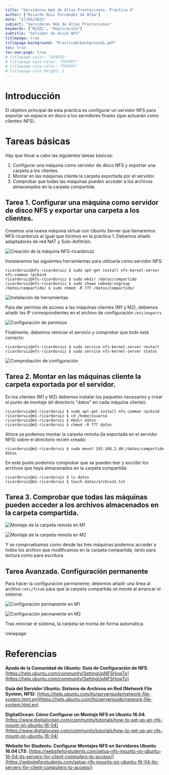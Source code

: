```yaml
---
title: "Servidores Web de Altas Prestaciones. Práctica 6"
author: ["Ricardo Ruiz Fernández de Alba"]
date: "27/06/2023"
subject: "Servidores Web de Altas Prestaciones"
keywords: ["MySQL", "Replicación"]
subtitle: "Servidor de disco NFS"
titlepage: true
titlepage-background: "Practica6/background1.pdf"
toc: true
toc-own-page: true
# titlepage-color: "3C9F53"
# titlepage-text-color: "FFFFFF"
# titlepage-rule-color: "FFFFFF"
# titlepage-rule-height: 2
---
```


# Introducción

El objetivo principal de esta práctica es configurar un servidor NFS para exportar un espacio en disco a los servidores finales (que actuarán como clientes-NFS).

# Tareas básicas

Hay que llevar a cabo las siguientes tareas básicas:
1. Configurar una máquina como servidor de disco NFS y exportar una carpeta a
los clientes.
2. Montar en las máquinas cliente la carpeta exportada por el servidor.
3. Comprobar que todas las máquinas pueden acceder a los archivos almacenados
en la carpeta compartida.

## Tarea 1. Configurar una máquina como servidor de disco NFS y exportar una carpeta a los clientes.

Creamos una nueva máquina virtual con Ubuntu Server que llamaremos NFS-ricardoruiz al igual que hicimos en la práctica 1. Debemos añadir adaptadores de red NAT y Solo-Anfitrión.

![Creación de la máquina NFS-ricardoruiz](Practica6/assets/Figura1.png)


Instalaremos las siguientes herramientas para utilizarla como servidor NFS:

```shell
ricardoruiz@nfs-ricardoruiz $ sudo apt-get install nfs-kernel-server nfs-common rpcbind
ricardoruiz@nfs-ricardoruiz $ sudo mkdir /datos/compartido
ricardoruiz@nfs-ricardoruiz $ sudo chown nobody:nogroup /datos/compartido/ $ sudo chmod -R 777 /datos/compartido/
```

![Instalación de herramientas](Practica6/assets/Figura2.png)

Para dar permiso de acceso a las máquinas clientes (M1 y M2), debemos añadir las IP correspondientes en el archivo de configuración `/etc/exports`

![Configuración de permisos](Practica6/assets/Figura3.png)


Finalmente, debemos reiniciar el servicio y comprobar que todo está correcto:

```shell
ricardoruiz@nfs-ricardoruiz $ sudo service nfs-kernel-server restart
ricardoruiz@nfs-ricardoruiz $ sudo service nfs-kernel-server status
```

![Comprobación de configuración](Practica6/assets/Figura4.png)


## Tarea 2. Montar en las máquinas cliente la carpeta exportada por el servidor.

En los clientes (M1 y M2) debemos instalar los paquetes necesarios y crear el punto de montaje (el directorio "datos" en cada máquina cliente):

```shell
ricardoruiz@m1-ricardoruiz $ sudo apt-get install nfs-common rpcbind 
ricardoruiz@m1-ricardoruiz $ cd /home/usuario
ricardoruiz@m1-ricardoruiz $ mkdir datos
ricardoruiz@m1-ricardoruiz $ chmod -R 777 datos
```

Ahora ya podemos montar la carpeta remota (la exportada en el servidor NFS) sobre el directorio recién creado:

```shell
ricardoruiz@m1-ricardoruiz $ sudo mount 192.168.2.40:/datos/compartido datos
```

En este punto podemos comprobar que se pueden leer y escribir los archivos que haya almacenados en la carpeta compartida:

```shell
ricardoruiz@m1-ricardoruiz $ ls datos
ricardoruiz@m1-ricardoruiz $ touch datos/archivo1.txt
```


## Tarea 3. Comprobar que todas las máquinas pueden acceder a los archivos almacenados en la carpeta compartida.

![Montaje de la carpeta remota en M1](Practica6/assets/Figura5.png)

![Montaje de la carpeta remota en M2](Practica6/assets/Figura6.png)

Y se compruebamos como desde las tres máquinas podemos acceder a todos los archivo que modificamos en la carpeta compartida, tanto para lectura como para escritura.

## Tarea Avanzada. Configuración permanente

Para hacer la configuración permanente, debemos añadir una línea al archivo `/etc/fstab` para que la carpeta compartida se monte al arrancar el sistema:

![Configuración permanente en M1](Practica6/assets/Figura7.png)

![Configuración permanente en M2](Practica6/assets/Figura8.png)


Tras reiniciar el sistema, la carpeta se monta de forma automática.

\newpage

# Referencias

**Ayuda de la Comunidad de Ubuntu: Guía de Configuración de NFS**: 
[https://help.ubuntu.com/community/SettingUpNFSHowTo](https://help.ubuntu.com/community/SettingUpNFSHowTo)

**Guía del Servidor Ubuntu: Sistema de Archivos en Red (Network File System, NFS)**: [https://help.ubuntu.com/lts/serverguide/network-file-system.html.en](https://help.ubuntu.com/lts/serverguide/network-file-system.html.en)

**DigitalOcean: Cómo Configurar un Montaje NFS en Ubuntu 16.04**: [https://www.digitalocean.com/community/tutorials/how-to-set-up-an-nfs-mount-on-ubuntu-16-04](https://www.digitalocean.com/community/tutorials/how-to-set-up-an-nfs-mount-on-ubuntu-16-04)

**Website for Students: Configurar Montajes NFS en Servidores Ubuntu 16.04 LTS**: [https://websiteforstudents.com/setup-nfs-mounts-on-ubuntu-16-04-lts-servers-for-client-computers-to-access/](https://websiteforstudents.com/setup-nfs-mounts-on-ubuntu-16-04-lts-servers-for-client-computers-to-access/)